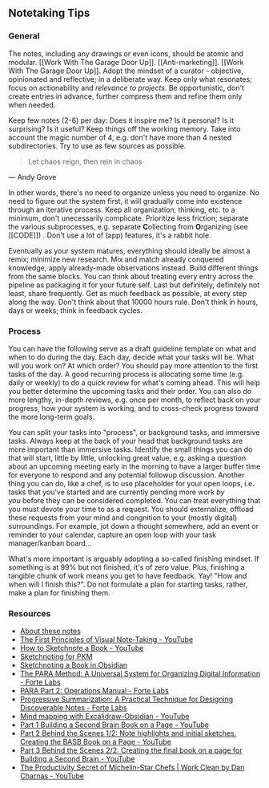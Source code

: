 ## Notetaking Tips

### General

The notes, including any drawings or even icons, should be atomic and modular. [[Work With The Garage Door Up]]. [[Anti-marketing]]. [[Work With The Garage Door Up]]. Adopt the mindset of a curator - objective, opinionated and reflective; in a deliberate way. Keep only what resonates; focus on actionability and _relevance to projects_. Be opportunistic, don't create entries in advance, further compress them and refine them only when needed.

Keep few notes (2-6) per day: Does it inspire me? Is it personal? Is it surprising? Is it useful? Keep things off the working memory. Take into account the magic number of 4, e.g. don't have more than 4 nested subdirectories. Try to use as few sources as possible.

> Let chaos reign, then rein in chaos

— Andy Grove

In other words, there's no need to organize unless you need to organize. No need to figure out the system first, it will gradually come into existence through an iterative process. Keep all organization, thinking, etc. to a minimum, don't unecessarily complicate. Prioritize less friction; separate the various subprocesses, e.g. separate **C**ollecting from **O**rganizing (see [[CODE]]) . Don't use a lot of (app) features, it's a rabbit hole.

Eventually as your system matures, everything should ideally be almost a remix; minimize new research. Mix and match already conquered knowledge, apply already-made observations instead. Build different things from the same blocks. You can think about treating every entry across the pipeline as packaging it for your future self. Last but definitely, definitely not least, share frequently. Get as much feedback as possible, at every step along the way. Don't think about that 10000 hours rule. Don't think in hours, days or weeks; think in feedback cycles.

### Process

You can have the following serve as a draft guideline template on what and when to do during the day. Each day, decide what your tasks will be. What will you work on? At which order? You should pay more attention to the first tasks of the day. A good recurring process is allocating some time (e.g. daily or weekly) to do a quick review for what's coming ahead. This will help you better determine the upcoming tasks and their order. You can also do more lengthy, in-depth reviews, e.g. once per month, to reflect back on your progress, how your system is working, and to cross-check progress toward the more long-term goals.

You can split your tasks into "process", or background tasks, and immersive tasks. Always keep at the back of your head that background tasks are more important than immersive tasks. Identify the small things you can do that will start, little by little, unlocking great value, e.g. asking a question about an upcoming meeting early in the morning to have a larger buffer time for everyone to respond and any potential followup discussion. Another thing you can do, like a chef, is to use placeholder for your open loops, i.e. tasks that you've started and are currently pending more work _by you_ before they can be considered completed. You can treat everything that you must devote your time to as a request. You should externalize, offload these requests from your mind and congnition to your (mostly digital) surroundings. For example, jot down a thought somewhere, add an event or reminder to your calendar, capture an open loop with your task manager/kanban board...

What's more important is arguably adopting a so-called finishing mindset. If something is at 99% but not finished, it's of zero value. Plus, finishing a tangible chunk of work means you get to have feedback. Yay! "How and when will I finish this?". Do not formulate a plan for starting tasks, rather, make a plan for finishing them.

### Resources

-   [About these notes](https://notes.andymatuschak.org/About_these_notes)
-   [The First Principles of Visual Note-Taking - YouTube](https://www.youtube.com/watch?v=fJMP6fg_eIQ)
-   [How to Sketchnote a Book - YouTube](https://www.youtube.com/watch?v=jfXE6VCBo3k)
-   [Sketchnoting for PKM](https://www.zsolt.blog/2021/07/sketchnoting-for-pkm.html)
-   [Sketchnoting a Book in Obsidian](https://www.zsolt.blog/2021/07/sketchnoting-book-in-obsidian.html)
-   [The PARA Method: A Universal System for Organizing Digital Information - Forte Labs](https://fortelabs.co/blog/para/)
-   [PARA Part 2: Operations Manual - Forte Labs](https://fortelabs.co/blog/p-a-r-a-ii-operations-manual/)
-   [Progressive Summarization: A Practical Technique for Designing Discoverable Notes - Forte Labs](https://fortelabs.co/blog/progressive-summarization-a-practical-technique-for-designing-discoverable-notes/)
-   [Mind mapping with Excalidraw-Obsidian - YouTube](https://www.youtube.com/watch?v=pWcHBmJLvLc)
-   [Part 1 Building a Second Brain Book on a Page - YouTube](https://www.youtube.com/watch?v=3i4CiImIYYA)
-   [Part 2 Behind the Scenes 1/2: Note highlights and initial sketches. Creating the BASB Book on a Page - YouTube](https://www.youtube.com/watch?v=KTsw020KFf0)
-   [Part 3 Behind the Scenes 2/2: Creating the final book on a page for Building a Second Brain - YouTube](https://www.youtube.com/watch?v=Mo-o4c2pzYE)
-   [The Productivity Secret of Michelin-Star Chefs | Work Clean by Dan Charnas - YouTube](https://www.youtube.com/watch?v=Wbznh-bPoEg)